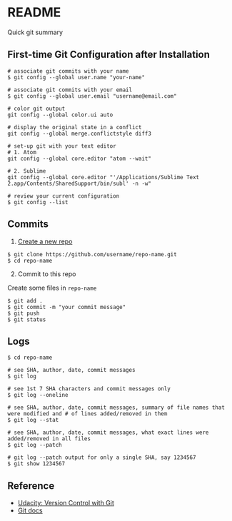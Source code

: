 # README

Quick git summary

## First-time Git Configuration after Installation

```shell
# associate git commits with your name
$ git config --global user.name "your-name"

# associate git commits with your email
$ git config --global user.email "username@email.com"

# color git output
git config --global color.ui auto

# display the original state in a conflict
git config --global merge.conflictstyle diff3

# set-up git with your text editor
# 1. Atom
git config --global core.editor "atom --wait"

# 2. Sublime
git config --global core.editor "'/Applications/Sublime Text 2.app/Contents/SharedSupport/bin/subl' -n -w"

# review your current configuration
$ git config --list
```

## Commits

1. [Create a new repo](https://help.github.com/articles/create-a-repo/)

```shell
$ git clone https://github.com/username/repo-name.git
$ cd repo-name
```

2. Commit to this repo

Create some files in `repo-name`

```shell
$ git add .
$ git commit -m "your commit message"
$ git push
$ git status
```

## Logs

```shell
$ cd repo-name

# see SHA, author, date, commit messages
$ git log

# see 1st 7 SHA characters and commit messages only
$ git log --oneline

# see SHA, author, date, commit messages, summary of file names that were modified and # of lines added/removed in them
$ git log --stat

# see SHA, author, date, commit messages, what exact lines were added/removed in all files
$ git log --patch

# git log --patch output for only a single SHA, say 1234567
$ git show 1234567
```

## Reference

* [Udacity: Version Control with Git](https://www.udacity.com/course/version-control-with-git--ud123)
* [Git docs](https://git-scm.com/docs/)
